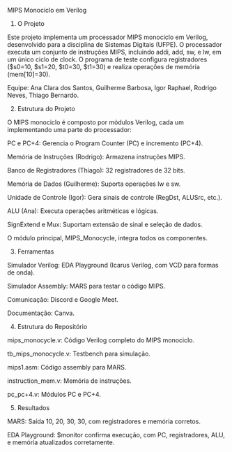 MIPS Monociclo em Verilog

1. O Projeto

Este projeto implementa um processador MIPS monociclo em Verilog, desenvolvido para a disciplina de Sistemas Digitais (UFPE). O processador executa um conjunto de instruções MIPS, incluindo addi, add, sw, e lw, em um único ciclo de clock. O programa de teste configura registradores ($s0=10, $s1=20, $t0=30, $t1=30) e realiza operações de memória (mem[10]=30).

Equipe: Ana Clara dos Santos, Guilherme Barbosa, Igor Raphael, Rodrigo Neves, Thiago Bernardo.

2. Estrutura do Projeto

O MIPS monociclo é composto por módulos Verilog, cada um implementando uma parte do processador:





PC e PC+4: Gerencia o Program Counter (PC) e incremento (PC+4).



Memória de Instruções (Rodrigo): Armazena instruções MIPS.



Banco de Registradores (Thiago): 32 registradores de 32 bits.



Memória de Dados (Guilherme): Suporta operações lw e sw.



Unidade de Controle (Igor): Gera sinais de controle (RegDst, ALUSrc, etc.).



ALU (Ana): Executa operações aritméticas e lógicas.



SignExtend e Mux: Suportam extensão de sinal e seleção de dados.

O módulo principal, MIPS_Monocycle, integra todos os componentes.

3. Ferramentas





Simulador Verilog: EDA Playground (Icarus Verilog, com VCD para formas de onda).



Simulador Assembly: MARS para testar o código MIPS.



Comunicação: Discord e Google Meet.



Documentação: Canva.

4. Estrutura do Repositório





mips_monocycle.v: Código Verilog completo do MIPS monociclo.



tb_mips_monocycle.v: Testbench para simulação.



mips1.asm: Código assembly para MARS.



instruction_mem.v: Memória de instruções.



pc_pc+4.v: Módulos PC e PC+4.

5. Resultados





MARS: Saída 10, 20, 30, 30, com registradores e memória corretos.



EDA Playground: $monitor confirma execução, com PC, registradores, ALU, e memória atualizados corretamente.
